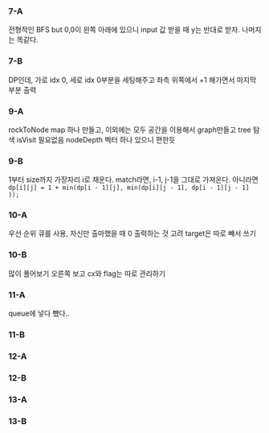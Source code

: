 ### 7-A
전형적인 BFS
but 0,0이 왼쪽 아래에 있으니 input 값 받을 때 y는 반대로 받자. 나머지는 똑같다.
### 7-B
DP인데, 가로 idx 0, 세로 idx 0부분을 세팅해주고 좌측 위쪽에서 +1 해가면서 마지막 부분 출력
### 9-A
rockToNode map 하나 만들고, 이외에는 모두 공간을 이용해서 graph만들고 tree 탐색 isVisit 필요없음
nodeDepth 벡터 하나 있으니 편한듯
### 9-B
1부터 size까지 가장자리 i로 채운다.
match라면, i-1, j-1을 그대로 가져온다.
아니라면 `dp[i][j] = 1 + min(dp[i - 1][j], min(dp[i][j - 1], dp[i - 1][j - 1] ));`

### 10-A
우선 순위 큐를 사용, 자신만 출마했을 때 0 출력하는 것 고려
target은 따로 빼서 쓰기
### 10-B
많이 풀어보기
오른쪽 보고 cx와 flag는 따로 관리하기
### 11-A
queue에 넣다 뺐다..
### 11-B

### 12-A

### 12-B
### 13-A

### 13-B